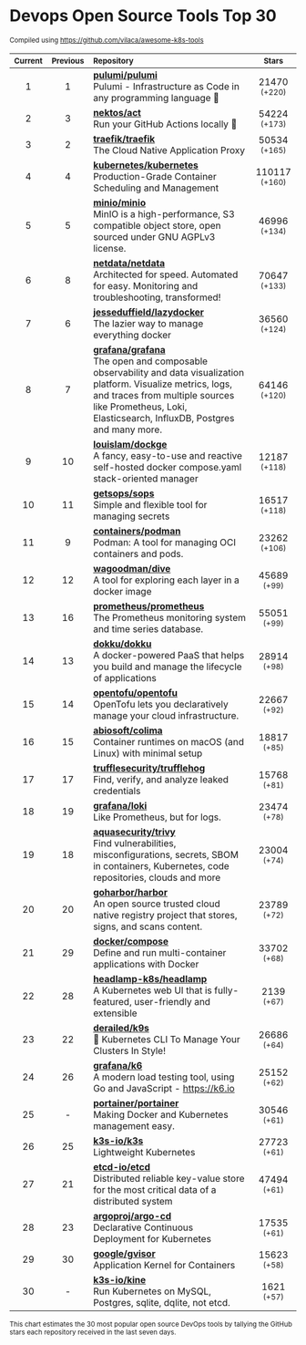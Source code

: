 # Devops Open Source Tools Top 30
<sup>Compiled using https://github.com/vilaca/awesome-k8s-tools</sup>
<div align="center">

|<sub>Current</sub>|<sub>Previous</sub>|<sub>Repository</sub>|<sub>Stars</sub>|
|:---:|:---:|:---|:---:|
|1|1|[**pulumi/pulumi**](https://github.com/pulumi/pulumi)<br/>Pulumi - Infrastructure as Code in any programming language 🚀|21470 <sup>(+220)</sup>|
|2|3|[**nektos/act**](https://github.com/nektos/act)<br/>Run your GitHub Actions locally 🚀|54224 <sup>(+173)</sup>|
|3|2|[**traefik/traefik**](https://github.com/traefik/traefik)<br/>The Cloud Native Application Proxy|50534 <sup>(+165)</sup>|
|4|4|[**kubernetes/kubernetes**](https://github.com/kubernetes/kubernetes)<br/>Production-Grade Container Scheduling and Management|110117 <sup>(+160)</sup>|
|5|5|[**minio/minio**](https://github.com/minio/minio)<br/>MinIO is a high-performance, S3 compatible object store, open sourced under GNU AGPLv3 license.|46996 <sup>(+134)</sup>|
|6|8|[**netdata/netdata**](https://github.com/netdata/netdata)<br/>Architected for speed. Automated for easy. Monitoring and troubleshooting, transformed!|70647 <sup>(+133)</sup>|
|7|6|[**jesseduffield/lazydocker**](https://github.com/jesseduffield/lazydocker)<br/>The lazier way to manage everything docker|36560 <sup>(+124)</sup>|
|8|7|[**grafana/grafana**](https://github.com/grafana/grafana)<br/>The open and composable observability and data visualization platform. Visualize metrics, logs, and traces from multiple sources like Prometheus, Loki, Elasticsearch, InfluxDB, Postgres and many more. |64146 <sup>(+120)</sup>|
|9|10|[**louislam/dockge**](https://github.com/louislam/dockge)<br/>A fancy, easy-to-use and reactive self-hosted docker compose.yaml stack-oriented manager|12187 <sup>(+118)</sup>|
|10|11|[**getsops/sops**](https://github.com/getsops/sops)<br/>Simple and flexible tool for managing secrets|16517 <sup>(+118)</sup>|
|11|9|[**containers/podman**](https://github.com/containers/podman)<br/>Podman: A tool for managing OCI containers and pods.|23262 <sup>(+106)</sup>|
|12|12|[**wagoodman/dive**](https://github.com/wagoodman/dive)<br/>A tool for exploring each layer in a docker image|45689 <sup>(+99)</sup>|
|13|16|[**prometheus/prometheus**](https://github.com/prometheus/prometheus)<br/>The Prometheus monitoring system and time series database.|55051 <sup>(+99)</sup>|
|14|13|[**dokku/dokku**](https://github.com/dokku/dokku)<br/>A docker-powered PaaS that helps you build and manage the lifecycle of applications|28914 <sup>(+98)</sup>|
|15|14|[**opentofu/opentofu**](https://github.com/opentofu/opentofu)<br/>OpenTofu lets you declaratively manage your cloud infrastructure.|22667 <sup>(+92)</sup>|
|16|15|[**abiosoft/colima**](https://github.com/abiosoft/colima)<br/>Container runtimes on macOS (and Linux) with minimal setup|18817 <sup>(+85)</sup>|
|17|17|[**trufflesecurity/trufflehog**](https://github.com/trufflesecurity/trufflehog)<br/>Find, verify, and analyze leaked credentials|15768 <sup>(+81)</sup>|
|18|19|[**grafana/loki**](https://github.com/grafana/loki)<br/>Like Prometheus, but for logs.|23474 <sup>(+78)</sup>|
|19|18|[**aquasecurity/trivy**](https://github.com/aquasecurity/trivy)<br/>Find vulnerabilities, misconfigurations, secrets, SBOM in containers, Kubernetes, code repositories, clouds and more|23004 <sup>(+74)</sup>|
|20|20|[**goharbor/harbor**](https://github.com/goharbor/harbor)<br/>An open source trusted cloud native registry project that stores, signs, and scans content.|23789 <sup>(+72)</sup>|
|21|29|[**docker/compose**](https://github.com/docker/compose)<br/>Define and run multi-container applications with Docker|33702 <sup>(+68)</sup>|
|22|28|[**headlamp-k8s/headlamp**](https://github.com/headlamp-k8s/headlamp)<br/>A Kubernetes web UI that is fully-featured, user-friendly and extensible|2139 <sup>(+67)</sup>|
|23|22|[**derailed/k9s**](https://github.com/derailed/k9s)<br/>🐶 Kubernetes CLI To Manage Your Clusters In Style!|26686 <sup>(+64)</sup>|
|24|26|[**grafana/k6**](https://github.com/grafana/k6)<br/>A modern load testing tool, using Go and JavaScript - https://k6.io|25152 <sup>(+62)</sup>|
|25|-|[**portainer/portainer**](https://github.com/portainer/portainer)<br/>Making Docker and Kubernetes management easy.|30546 <sup>(+61)</sup>|
|26|25|[**k3s-io/k3s**](https://github.com/k3s-io/k3s)<br/>Lightweight Kubernetes|27723 <sup>(+61)</sup>|
|27|21|[**etcd-io/etcd**](https://github.com/etcd-io/etcd)<br/>Distributed reliable key-value store for the most critical data of a distributed system|47494 <sup>(+61)</sup>|
|28|23|[**argoproj/argo-cd**](https://github.com/argoproj/argo-cd)<br/>Declarative Continuous Deployment for Kubernetes|17535 <sup>(+61)</sup>|
|29|30|[**google/gvisor**](https://github.com/google/gvisor)<br/>Application Kernel for Containers|15623 <sup>(+58)</sup>|
|30|-|[**k3s-io/kine**](https://github.com/k3s-io/kine)<br/>Run Kubernetes on MySQL, Postgres, sqlite, dqlite, not etcd.|1621 <sup>(+57)</sup>|


</div>

<sub>This chart estimates the 30 most popular open source DevOps tools by tallying the GitHub stars each repository received in the last seven days.</sub>
